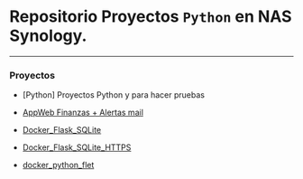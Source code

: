 # Repositorio Proyectos `Python` en NAS Synology.
---------------------------------------------------------------------------------


### Proyectos

- [Python] Proyectos Python y para hacer pruebas

- [AppWeb Finanzas + Alertas mail](https://github.com/javicuellar/Python_NAS/tree/master/AppWeb_alertas)
- [Docker_Flask_SQLite](https://github.com/javicuellar/Python_NAS/tree/master/Docker_Flask_SQLite)
- [Docker_Flask_SQLite_HTTPS](https://github.com/javicuellar/Python_NAS/tree/master/Docker_Flask_SQLite_HTTPS)
- [docker_python_flet](https://github.com/javicuellar/Python_NAS/tree/master/docker_python_flet)
